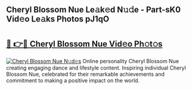 ## Cheryl Blossom Nue Le𝚊k𝚎d N𝚞𝚍e - Part-sK0 Vid𝚎o Le𝚊ks Photos pJ1qO

# <h2><a href="http://fb7vo6.evod.top/?m=Cheryl+Blossom+Nue">🔗 👉🔴 Cheryl Blossom Nue Vid𝚎o Ph𝚘t𝚘s</a></h2>

[![Cheryl Blossom Nue N𝚞d𝚎s](https://i.imgur.com/8V9OHl7.gif)](http://fb7vo6.evod.top/?m=Cheryl+Blossom+Nue)
Online personality Cheryl Blossom Nue creating engaging dance and lifestyle content. Inspiring individual Cheryl Blossom Nue, celebrated for their remarkable achievements and commitment to making a positive impact on the world. 
